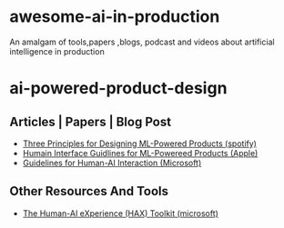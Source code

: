 # awesome-ai-in-production
An amalgam of tools,papers ,blogs, podcast and videos about artificial intelligence in production


# ai-powered-product-design

## Articles | Papers | Blog Post
- [Three Principles for Designing ML-Powered Products (spotify)](https://spotify.design/article/three-principles-for-designing-ml-powered-products)
- [Humain Interface Guidlines for ML-Powereed Products (Apple)](https://developer.apple.com/design/human-interface-guidelines/machine-learning/overview/introduction/)
- [Guidelines for Human-AI Interaction (Microsoft)](https://www.microsoft.com/en-us/research/uploads/prod/2019/01/Guidelines-for-Human-AI-Interaction-camera-ready.pdf)
## Other Resources And Tools
- [The Human-AI eXperience (HAX) Toolkit (microsoft)](https://www.microsoft.com/en-us/haxtoolkit/)

